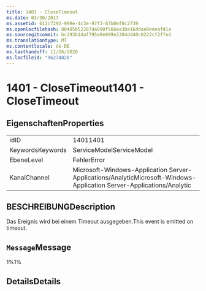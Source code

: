 ```yaml
---
title: 1401 - CloseTimeout
ms.date: 03/30/2017
ms.assetid: 612c7292-999e-4c3e-97f3-87b0ef0c2739
ms.openlocfilehash: 80405b522874a090f566ea38a16ddae8eeeafd1a
ms.sourcegitcommit: bc293b14af795e0e999e3304dd40c0222cf2ffe4
ms.translationtype: MT
ms.contentlocale: de-DE
ms.lasthandoff: 11/26/2020
ms.locfileid: "96274828"
---
```

# <a name="1401---closetimeout"></a><span data-ttu-id="becee-102">1401 - CloseTimeout</span><span class="sxs-lookup"><span data-stu-id="becee-102">1401 - CloseTimeout</span></span>

## <a name="properties"></a><span data-ttu-id="becee-103">Eigenschaften</span><span class="sxs-lookup"><span data-stu-id="becee-103">Properties</span></span>  
  
|||  
|-|-|  
|<span data-ttu-id="becee-104">id</span><span class="sxs-lookup"><span data-stu-id="becee-104">ID</span></span>|<span data-ttu-id="becee-105">1401</span><span class="sxs-lookup"><span data-stu-id="becee-105">1401</span></span>|  
|<span data-ttu-id="becee-106">Keywords</span><span class="sxs-lookup"><span data-stu-id="becee-106">Keywords</span></span>|<span data-ttu-id="becee-107">ServiceModel</span><span class="sxs-lookup"><span data-stu-id="becee-107">ServiceModel</span></span>|  
|<span data-ttu-id="becee-108">Ebene</span><span class="sxs-lookup"><span data-stu-id="becee-108">Level</span></span>|<span data-ttu-id="becee-109">Fehler</span><span class="sxs-lookup"><span data-stu-id="becee-109">Error</span></span>|  
|<span data-ttu-id="becee-110">Kanal</span><span class="sxs-lookup"><span data-stu-id="becee-110">Channel</span></span>|<span data-ttu-id="becee-111">Microsoft-Windows-Application Server-Applications/Analytic</span><span class="sxs-lookup"><span data-stu-id="becee-111">Microsoft-Windows-Application Server-Applications/Analytic</span></span>|  
  
## <a name="description"></a><span data-ttu-id="becee-112">BESCHREIBUNG</span><span class="sxs-lookup"><span data-stu-id="becee-112">Description</span></span>  

 <span data-ttu-id="becee-113">Das Ereignis wird bei einem Timeout ausgegeben.</span><span class="sxs-lookup"><span data-stu-id="becee-113">This event is emitted on timeout.</span></span>  
  
## <a name="message"></a><span data-ttu-id="becee-114">`Message`</span><span class="sxs-lookup"><span data-stu-id="becee-114">Message</span></span>  

 <span data-ttu-id="becee-115">1%</span><span class="sxs-lookup"><span data-stu-id="becee-115">1%</span></span>  
  
## <a name="details"></a><span data-ttu-id="becee-116">Details</span><span class="sxs-lookup"><span data-stu-id="becee-116">Details</span></span>
